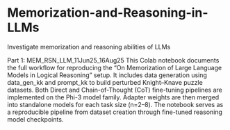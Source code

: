 # Memorization-and-Reasoning-in-LLMs
Investigate memorization and reasoning abilities of LLMs 

Part 1: MEM_RSN_LLM_11Jun25_16Aug25
This Colab notebook documents the full workflow for reproducing the “On Memorization of Large Language Models in Logical Reasoning” setup. It includes data generation using data_gen_kk and prompt_kk to build perturbed Knight–Knave puzzle datasets. Both Direct and Chain-of-Thought (CoT) fine-tuning pipelines are implemented on the Phi-3 model family. Adapter weights are then merged into standalone models for each task size (n=2–8). The notebook serves as a reproducible pipeline from dataset creation through fine-tuned reasoning model checkpoints.
